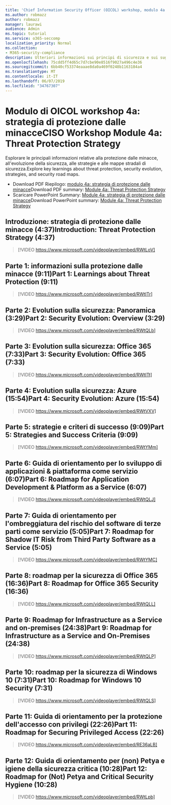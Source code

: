 ```yaml
---
title: 'Chief Information Security Officer (OICOL) workshop, modulo 4a: strategia di protezione dalle minacce'
ms.author: robmazz
author: robmazz
manager: laurawi
audience: Admin
ms.topic: tutorial
ms.service: o365-seccomp
localization_priority: Normal
ms.collection:
- M365-security-compliance
description: Ulteriori informazioni sui principi di sicurezza e sui suggerimenti per modernizzare la sicurezza nell'organizzazione.
ms.openlocfilehash: 75cdd5ff4d65c7d7cbe90e8516f9027a496c4e36
ms.sourcegitcommit: 6bb40cf53374eaaae8da0a469f0248b1163184a4
ms.translationtype: MT
ms.contentlocale: it-IT
ms.lasthandoff: 06/07/2019
ms.locfileid: "34767307"
---
```

# <a name="ciso-workshop-module-4a-threat-protection-strategy"></a><span data-ttu-id="d7ebd-103">Modulo di OICOL workshop 4a: strategia di protezione dalle minacce</span><span class="sxs-lookup"><span data-stu-id="d7ebd-103">CISO Workshop Module 4a: Threat Protection Strategy</span></span>

<span data-ttu-id="d7ebd-104">Esplorare le principali informazioni relative alla protezione dalle minacce, all'evoluzione della sicurezza, alle strategie e alle mappe stradali di sicurezza.</span><span class="sxs-lookup"><span data-stu-id="d7ebd-104">Explore key learnings about threat protection, security evolution, strategies, and security road maps.</span></span>

- <span data-ttu-id="d7ebd-105">Download PDF Riepilogo: [modulo 4a: strategia di protezione dalle minacce](media/ciso-workshop-4a-threat-protection.pdf)</span><span class="sxs-lookup"><span data-stu-id="d7ebd-105">Download PDF summary: [Module 4a: Threat Protection Strategy](media/ciso-workshop-4a-threat-protection.pdf)</span></span>
- <span data-ttu-id="d7ebd-106">Scaricare PowerPoint Summary: [Module 4a: strategia di protezione dalle minacce](https://docs.microsoft.com/office365/securitycompliance/media/ciso-workshop-4a-threat-protection.pptx)</span><span class="sxs-lookup"><span data-stu-id="d7ebd-106">Download PowerPoint summary: [Module 4a: Threat Protection Strategy](https://docs.microsoft.com/office365/securitycompliance/media/ciso-workshop-4a-threat-protection.pptx)</span></span>

## <a name="introduction-threat-protection-strategy-437"></a><span data-ttu-id="d7ebd-107">Introduzione: strategia di protezione dalle minacce (4:37)</span><span class="sxs-lookup"><span data-stu-id="d7ebd-107">Introduction: Threat Protection Strategy (4:37)</span></span>

> [!VIDEO https://www.microsoft.com/videoplayer/embed/RWtLoV]

## <a name="part-1-learnings-about-threat-protection-911"></a><span data-ttu-id="d7ebd-108">Parte 1: informazioni sulla protezione dalle minacce (9:11)</span><span class="sxs-lookup"><span data-stu-id="d7ebd-108">Part 1: Learnings about Threat Protection (9:11)</span></span>

> [!VIDEO https://www.microsoft.com/videoplayer/embed/RWtITr]

## <a name="part-2-security-evolution-overview-329"></a><span data-ttu-id="d7ebd-109">Parte 2: Evolution sulla sicurezza: Panoramica (3:29)</span><span class="sxs-lookup"><span data-stu-id="d7ebd-109">Part 2: Security Evolution: Overview (3:29)</span></span>

> [!VIDEO https://www.microsoft.com/videoplayer/embed/RWtQLb]

## <a name="part-3-security-evolution-office-365-733"></a><span data-ttu-id="d7ebd-110">Parte 3: Evolution sulla sicurezza: Office 365 (7:33)</span><span class="sxs-lookup"><span data-stu-id="d7ebd-110">Part 3: Security Evolution: Office 365 (7:33)</span></span>

> [!VIDEO https://www.microsoft.com/videoplayer/embed/RWtITt]

## <a name="part-4-security-evolution-azure-1554"></a><span data-ttu-id="d7ebd-111">Parte 4: Evolution sulla sicurezza: Azure (15:54)</span><span class="sxs-lookup"><span data-stu-id="d7ebd-111">Part 4: Security Evolution: Azure (15:54)</span></span>

> [!VIDEO https://www.microsoft.com/videoplayer/embed/RWtVXV]

## <a name="part-5-strategies-and-success-criteria-909"></a><span data-ttu-id="d7ebd-112">Parte 5: strategie e criteri di successo (9:09)</span><span class="sxs-lookup"><span data-stu-id="d7ebd-112">Part 5: Strategies and Success Criteria (9:09)</span></span>

> [!VIDEO https://www.microsoft.com/videoplayer/embed/RWtYMm]

## <a name="part-6-roadmap-for-application-development--platform-as-a-service-607"></a><span data-ttu-id="d7ebd-113">Parte 6: Guida di orientamento per lo sviluppo di applicazioni & piattaforma come servizio (6:07)</span><span class="sxs-lookup"><span data-stu-id="d7ebd-113">Part 6: Roadmap for Application Development & Platform as a Service (6:07)</span></span>

> [!VIDEO https://www.microsoft.com/videoplayer/embed/RWtQLJ]

## <a name="part-7-roadmap-for-shadow-it-risk-from-third-party-software-as-a-service-505"></a><span data-ttu-id="d7ebd-114">Parte 7: Guida di orientamento per l'ombreggiatura del rischio del software di terze parti come servizio (5:05)</span><span class="sxs-lookup"><span data-stu-id="d7ebd-114">Part 7: Roadmap for Shadow IT Risk from Third Party Software as a Service (5:05)</span></span>

> [!VIDEO https://www.microsoft.com/videoplayer/embed/RWtYMC]

## <a name="part-8-roadmap-for-office-365-security-1636"></a><span data-ttu-id="d7ebd-115">Parte 8: roadmap per la sicurezza di Office 365 (16:36)</span><span class="sxs-lookup"><span data-stu-id="d7ebd-115">Part 8: Roadmap for Office 365 Security (16:36)</span></span>

> [!VIDEO https://www.microsoft.com/videoplayer/embed/RWtQLL]

## <a name="part-9-roadmap-for-infrastructure-as-a-service-and-on-premises-2438"></a><span data-ttu-id="d7ebd-116">Parte 9: Roadmap for Infrastructure as a Service and on-premises (24:38)</span><span class="sxs-lookup"><span data-stu-id="d7ebd-116">Part 9: Roadmap for Infrastructure as a Service and On-Premises (24:38)</span></span>

> [!VIDEO https://www.microsoft.com/videoplayer/embed/RWtQLP]

## <a name="part-10-roadmap-for-windows-10-security-731"></a><span data-ttu-id="d7ebd-117">Parte 10: roadmap per la sicurezza di Windows 10 (7:31)</span><span class="sxs-lookup"><span data-stu-id="d7ebd-117">Part 10: Roadmap for Windows 10 Security (7:31)</span></span>

> [!VIDEO https://www.microsoft.com/videoplayer/embed/RWtQLS]

## <a name="part-11-roadmap-for-securing-privileged-access-2226"></a><span data-ttu-id="d7ebd-118">Parte 11: Guida di orientamento per la protezione dell'accesso con privilegi (22:26)</span><span class="sxs-lookup"><span data-stu-id="d7ebd-118">Part 11: Roadmap for Securing Privileged Access (22:26)</span></span>

> [!VIDEO https://www.microsoft.com/videoplayer/embed/RE36aLB]

## <a name="part-12-roadmap-for-not-petya-and-critical-security-hygiene-1028"></a><span data-ttu-id="d7ebd-119">Parte 12: Guida di orientamento per (non) Petya e igiene della sicurezza critica (10:28)</span><span class="sxs-lookup"><span data-stu-id="d7ebd-119">Part 12: Roadmap for (Not) Petya and Critical Security Hygiene (10:28)</span></span>

> [!VIDEO https://www.microsoft.com/videoplayer/embed/RWtLpb]